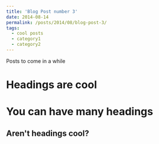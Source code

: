 ```yaml
---
title: 'Blog Post number 3'
date: 2014-08-14
permalink: /posts/2014/08/blog-post-3/
tags:
  - cool posts
  - category1
  - category2
---
```


Posts to come in a while 

Headings are cool
======

You can have many headings
======

Aren't headings cool?
------
